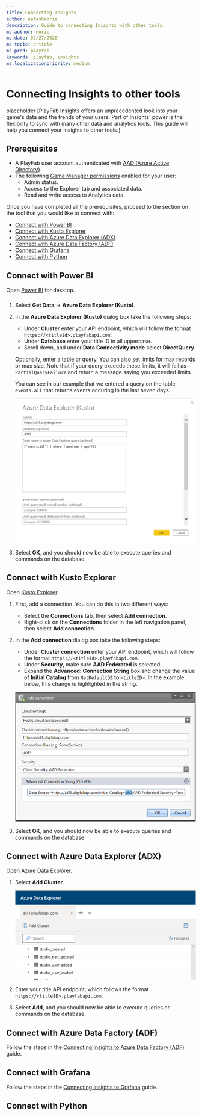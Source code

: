 ```yaml
---
title: Connecting Insights
author: natashaorie
description: Guide to connecting Inisghts with other tools. 
ms.author: norie
ms.date: 02/27/2020    
ms.topic: article
ms.prod: playfab
keywords: playfab, insights
ms.localizationpriority: medium
---
```


# Connecting Insights to other tools

[comment]: < Replace links with relative links once placement of article is determined. >

placeholder [PlayFab Insights offers an unprecedented look into your game's data and the trends of your users. Part of Insights' power is the flexibility to sync with many other data and analytics tools. This guide will help you connect your Insights to other tools.]

## Prerequisites
* A PlayFab user account authenticated with [AAD (Azure Active Directory)](https://docs.microsoft.com/gaming/playfab/features/authentication/aad-authentication/).
* The following [Game Manager permissions](https://docs.microsoft.com/gaming/playfab/features/config/gamemanager/playfab-user-roles#assigning-roles) enabled for your user:
    *  Admin status.
    *  Access to the Explorer tab and associated data.
    *  Read and write access to Analytics data.

Once you have completed all the prerequisites, proceed to the section on the tool that you would like to connect with: 
  - [Connect with Power BI](#connect-with-power-bi)
  - [Connect with Kusto Explorer](#connect-with-kusto-explorer)
  - [Connect with Azure Data Explorer (ADX)](#connect-with-azure-data-explorer-adx)
  - [Connect with Azure Data Factory (ADF)](#connect-with-azure-data-factory-adf)
  - [Connect with Grafana](#connect-with-grafana)
  - [Connect with Python](#connect-with-python)
  
## Connect with Power BI
Open [Power BI](https://powerbi.microsoft.com/desktop/) for desktop. 

### 
1. Select **Get Data** -> **Azure Data Explorer (Kusto)**.
2. In the **Azure Data Explorer (Kusto)** dialog box take the following steps:
   * Under **Cluster** enter your API endpoint, which will follow the format `https://<titleid>.playfabapi.com`. 
   * Under **Database** enter your title ID in all uppercase. 
   * Scroll down, and under **Data Connectivity mode** select **DirectQuery**.

   Optionally, enter a table or query. You can also set limits for max records or max size. Note that if your query exceeds these limits, it will fail as `PartialQueryFailure` and return a message saying you exceeded limits. 

   You can see in our example that we entered a query on the table `events.all` that returns events occuring in the last seven days. 

   ![Power BI Setup](media/powerBI.png)

3. Select **OK**, and you should now be able to execute queries and commands on the database. 

## Connect with Kusto Explorer
Open [Kusto.Explorer](https://docs.microsoft.com/azure/kusto/tools/kusto-explorer). 
1. First, add a connection. You can do this in two different ways:
   * Select the **Connections** tab, then select **Add connection**.
   * Right-click on the **Connections** folder in the left navigation panel, then select **Add connection**.

2. In the **Add connection** dialog box take the following steps:
   * Under **Cluster connection** enter your API endpoint, which will follow the format `https://<titleid>.playfabapi.com`. 
   * Under **Security**, make sure **AAD Federated** is selected. 
   * Expand the **Advanced: Connection String** box and change the value of **Initial Catalog** from `NetDefaultDB` to `<titleID>`. In the example below, this change is highlighted in the string. 
  
   ![Kusto.Explorer add connection](media/kusto-explorer.png)

3. Select **OK**, and you should now be able to execute queries and commands on the database.

## Connect with Azure Data Explorer (ADX)

Open [Azure Data Explorer](https://dataexplorer.azure.com/). 
1. Select **Add Cluster**. 

   ![ADX Add connection](media/adx-add-cluster-button.png)

2. Enter your title API endpoint, which follows the format `https://<titleID>.playfabapi.com`. 
3. Select **Add**, and you should now be able to execute queries or commands on the database. 

## Connect with Azure Data Factory (ADF)

Follow the steps in the [Connecting Insights to Azure Data Factory (ADF)](connecting-insights-to-azure-data-factory.md) guide.

## Connect with Grafana

Follow the steps in the [Connecting Insights to Grafana](connecting-insights-to-grafana.md) guide.

## Connect with Python